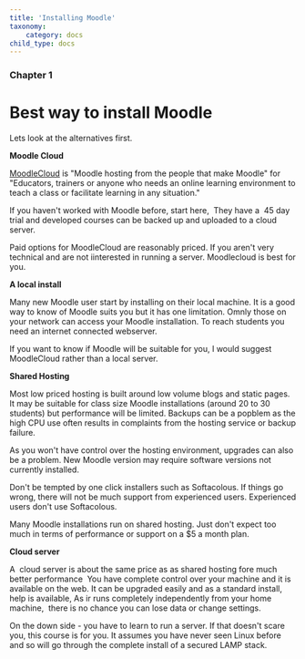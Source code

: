 ```yaml
---
title: 'Installing Moodle'
taxonomy:
    category: docs
child_type: docs
---
```


### Chapter 1

#  Best way to install Moodle



<p>Lets look at the alternatives first.</p>
<p><b>Moodle Cloud</b><br></p>
<p><a href="https://moodlecloud.com/">MoodleCloud</a> is "Moodle hosting from the people that make Moodle" for "Educators, trainers or anyone who needs an online learning environment to teach a class or facilitate learning in any situation."</p>
<p>If you haven't worked with Moodle before, start here,&nbsp; They have a&nbsp; 45 day trial and developed courses can be backed up and uploaded to a cloud server.<br></p>
<p>Paid options for MoodleCloud are reasonably priced. If you aren't very technical and are not iinterested in running a server. Moodlecloud is best for you.<br></p>
<p><b>A local install</b></p>
<p>Many new Moodle user start by installing on their local machine. It is a good way to know of Moodle suits you but it has one limitation. Omnly those on your network can access your Moodle installation. To reach students you need an internet connected
    webserver.</p>
<p>If you want to know if Moodle will be suitable for you, I would suggest MoodleCloud rather than a local server. <b><br></b></p>
<p><b>Shared Hosting</b></p>
<p>Most low priced hosting is built around low volume blogs and static pages. It may be suitable for class size Moodle installations (around 20 to 30 students) but performance will be limited. Backups can be a popblem as the high CPU use often results in
    complaints from the hosting service or backup failure.<br></p>
<p>As you won't have control over the hosting environment, upgrades can also be a problem. New Moodle version may require software versions not currently installed.</p>
<p>Don't be tempted by one click installers such as Softacolous. If things go wrong, there will not be much support from experienced users. Experienced users don't use Softacolous.</p>
<p>Many Moodle installations run on shared hosting. Just don't expect too much in terms of performance or support on a $5 a month plan.</p>
<p><b>Cloud server</b></p>
<p>A&nbsp; cloud server is about the same price as as shared hosting fore much better performance&nbsp; You have complete control over your machine and it is available on the web. It can be upgraded easily and as a standard install, help is available, As
    ir runs completely independently from your home machine,&nbsp; there is no chance you can lose data or change settings.<br></p>
<p>On the down side - you have to learn to run a server. If that doesn't scare you, this course is for you. It assumes you have never seen Linux before and so will go through the complete install of a secured LAMP stack.<br></p>

